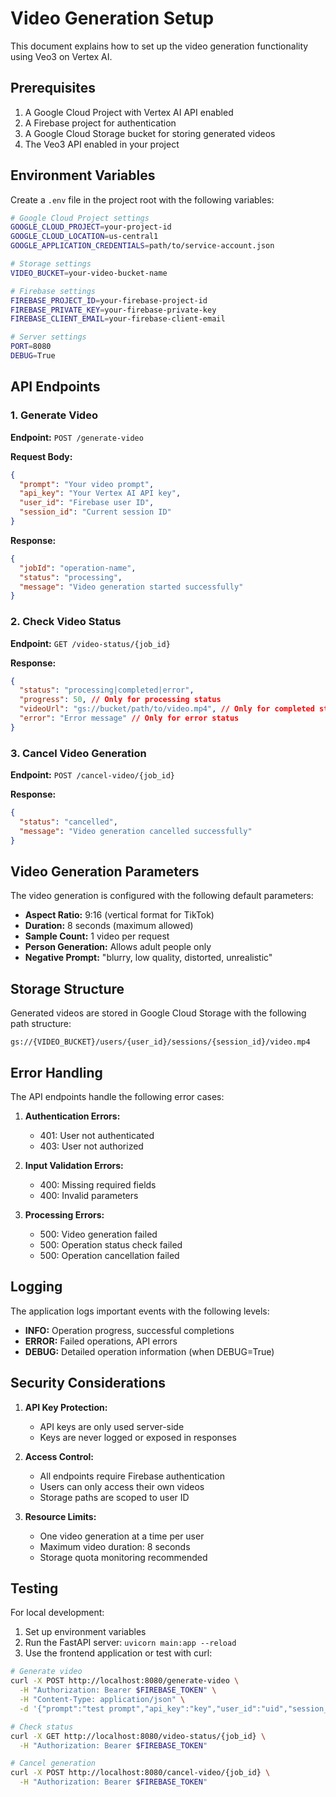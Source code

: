 # Video Generation Setup

This document explains how to set up the video generation functionality using Veo3 on Vertex AI.

## Prerequisites

1. A Google Cloud Project with Vertex AI API enabled
2. A Firebase project for authentication
3. A Google Cloud Storage bucket for storing generated videos
4. The Veo3 API enabled in your project

## Environment Variables

Create a `.env` file in the project root with the following variables:

```bash
# Google Cloud Project settings
GOOGLE_CLOUD_PROJECT=your-project-id
GOOGLE_CLOUD_LOCATION=us-central1
GOOGLE_APPLICATION_CREDENTIALS=path/to/service-account.json

# Storage settings
VIDEO_BUCKET=your-video-bucket-name

# Firebase settings
FIREBASE_PROJECT_ID=your-firebase-project-id
FIREBASE_PRIVATE_KEY=your-firebase-private-key
FIREBASE_CLIENT_EMAIL=your-firebase-client-email

# Server settings
PORT=8080
DEBUG=True
```

## API Endpoints

### 1. Generate Video

**Endpoint:** `POST /generate-video`

**Request Body:**

```json
{
  "prompt": "Your video prompt",
  "api_key": "Your Vertex AI API key",
  "user_id": "Firebase user ID",
  "session_id": "Current session ID"
}
```

**Response:**

```json
{
  "jobId": "operation-name",
  "status": "processing",
  "message": "Video generation started successfully"
}
```

### 2. Check Video Status

**Endpoint:** `GET /video-status/{job_id}`

**Response:**

```json
{
  "status": "processing|completed|error",
  "progress": 50, // Only for processing status
  "videoUrl": "gs://bucket/path/to/video.mp4", // Only for completed status
  "error": "Error message" // Only for error status
}
```

### 3. Cancel Video Generation

**Endpoint:** `POST /cancel-video/{job_id}`

**Response:**

```json
{
  "status": "cancelled",
  "message": "Video generation cancelled successfully"
}
```

## Video Generation Parameters

The video generation is configured with the following default parameters:

- **Aspect Ratio:** 9:16 (vertical format for TikTok)
- **Duration:** 8 seconds (maximum allowed)
- **Sample Count:** 1 video per request
- **Person Generation:** Allows adult people only
- **Negative Prompt:** "blurry, low quality, distorted, unrealistic"

## Storage Structure

Generated videos are stored in Google Cloud Storage with the following path structure:

```
gs://{VIDEO_BUCKET}/users/{user_id}/sessions/{session_id}/video.mp4
```

## Error Handling

The API endpoints handle the following error cases:

1. **Authentication Errors:**

   - 401: User not authenticated
   - 403: User not authorized

2. **Input Validation Errors:**

   - 400: Missing required fields
   - 400: Invalid parameters

3. **Processing Errors:**
   - 500: Video generation failed
   - 500: Operation status check failed
   - 500: Operation cancellation failed

## Logging

The application logs important events with the following levels:

- **INFO:** Operation progress, successful completions
- **ERROR:** Failed operations, API errors
- **DEBUG:** Detailed operation information (when DEBUG=True)

## Security Considerations

1. **API Key Protection:**

   - API keys are only used server-side
   - Keys are never logged or exposed in responses

2. **Access Control:**

   - All endpoints require Firebase authentication
   - Users can only access their own videos
   - Storage paths are scoped to user ID

3. **Resource Limits:**
   - One video generation at a time per user
   - Maximum video duration: 8 seconds
   - Storage quota monitoring recommended

## Testing

For local development:

1. Set up environment variables
2. Run the FastAPI server: `uvicorn main:app --reload`
3. Use the frontend application or test with curl:

```bash
# Generate video
curl -X POST http://localhost:8080/generate-video \
  -H "Authorization: Bearer $FIREBASE_TOKEN" \
  -H "Content-Type: application/json" \
  -d '{"prompt":"test prompt","api_key":"key","user_id":"uid","session_id":"sid"}'

# Check status
curl -X GET http://localhost:8080/video-status/{job_id} \
  -H "Authorization: Bearer $FIREBASE_TOKEN"

# Cancel generation
curl -X POST http://localhost:8080/cancel-video/{job_id} \
  -H "Authorization: Bearer $FIREBASE_TOKEN"
```
